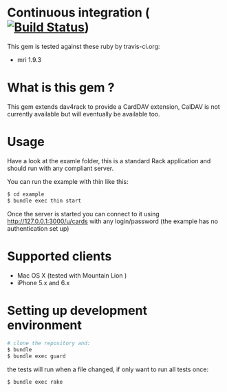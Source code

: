 
# Continuous integration ([![Build Status](https://secure.travis-ci.org/schmurfy/dav4rack_ext.png)](http://travis-ci.org/schmurfy/dav4rack_ext))

This gem is tested against these ruby by travis-ci.org:

- mri 1.9.3

# What is this gem ?
This gem extends dav4rack to provide a CardDAV extension, CalDAV is not currently available but will eventually be available too.


# Usage

Have a look at the examle folder, this is a standard Rack application and should run with any compliant server.

You can run the example with thin like this:

```bash
$ cd example
$ bundle exec thin start
```

Once the server is started you can connect to it using http://127.0.0.1:3000/u/cards with any login/password
(the example has no authentication set up)

# Supported clients
- Mac OS X (tested with Mountain Lion )
- iPhone 5.x and 6.x

# Setting up development environment

```bash
# clone the repository and:
$ bundle
$ bundle exec guard
```

the tests will run when a file changed, if only want to run all tests once:

```bash
$ bundle exec rake
```

